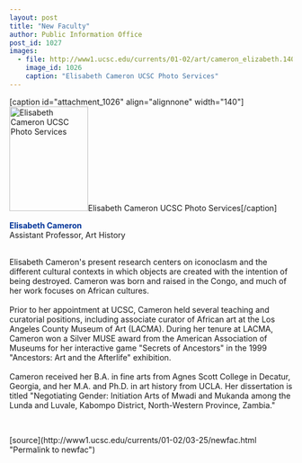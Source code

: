 ```yaml
---
layout: post
title: "New Faculty"
author: Public Information Office
post_id: 1027
images:
  - file: http://www1.ucsc.edu/currents/01-02/art/cameron_elizabeth.140.jpg
    image_id: 1026
    caption: "Elisabeth Cameron UCSC Photo Services"
---
```


[caption id="attachment_1026" align="alignnone" width="140"]<a href="http://localhost/mysite/wp-content/uploads/2002/03/cameron_elizabeth.140.jpg"><img class="size-full wp-image-1026" src="http://localhost/mysite/wp-content/uploads/2002/03/cameron_elizabeth.140.jpg" alt="Elisabeth Cameron UCSC Photo Services" width="140" height="186" /></a>Elisabeth Cameron UCSC Photo Services[/caption]
<p>
  <font color="#003399"><b>Elisabeth Cameron<br></b></font>Assistant Professor, Art History<br>
  <br>
</p>Elisabeth Cameron's present research centers on iconoclasm and the different cultural contexts in which objects are created with the intention of being destroyed. Cameron was born and raised in the Congo, and much of her work focuses on African cultures.<br>
<br>
Prior to her appointment at UCSC, Cameron held several teaching and curatorial positions, including associate curator of African art at the Los Angeles County Museum of Art (LACMA). During her tenure at LACMA, Cameron won a Silver MUSE award from the American Association of Museums for her interactive game "Secrets of Ancestors" in the 1999 "Ancestors: Art and the Afterlife" exhibition.<br>
<br>
Cameron received her B.A. in fine arts from Agnes Scott College in Decatur, Georgia, and her M.A. and Ph.D. in art history from UCLA. Her dissertation is titled "Negotiating Gender: Initiation Arts of Mwadi and Mukanda among the Lunda and Luvale, Kabompo District, North-Western Province, Zambia."
<p>

  <br>
  </p>
[source](http://www1.ucsc.edu/currents/01-02/03-25/newfac.html "Permalink to newfac")
